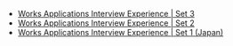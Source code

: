  - [Works Applications Interview Experience | Set 3](https://www.geeksforgeeks.org/works-applications-interview-experience-set-3/)
- [Works Applications Interview Experience | Set 2](https://www.geeksforgeeks.org/works-applications-co-ltd-japan-interview-set-2/)
- [Works Applications Interview Experience | Set 1 (Japan)](https://www.geeksforgeeks.org/works-applications-co-ltd-interview-set-1/)
